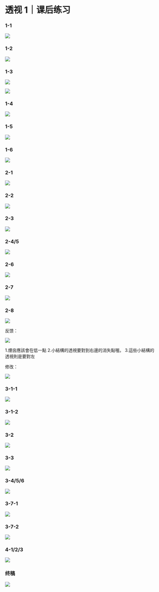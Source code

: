 # 透视 1｜课后练习

### 1-1 

![](https://i.imgur.com/kZnGtdK.png)


### 1-2

![](https://i.imgur.com/JMDdljE.png)


### 1-3

![](https://i.imgur.com/VcXsdhS.png)

![](https://i.imgur.com/Icsz0tU.png)

### 1-4

![](https://i.imgur.com/YX88fex.png)


### 1-5

![](https://i.imgur.com/DBOh1V7.png)

### 1-6

![](https://i.imgur.com/MxQqDol.png)

### 2-1

![](https://i.imgur.com/xrZgSwv.png)

### 2-2

![](https://i.imgur.com/fwZ7zAj.png)

### 2-3

![](https://i.imgur.com/TDRGVV7.png)

### 2-4/5

![](https://i.imgur.com/8cqjbJ1.png)

### 2-6

![](https://i.imgur.com/FjhDd40.png)

### 2-7

![](https://i.imgur.com/Au9fFE1.png)

### 2-8

![](https://i.imgur.com/lHGFijv.png)

反馈：

![](https://i.imgur.com/YiBhi7P.jpg)

1.煙囪應該會在低一點
2.小結構的透視要對到右邊的消失點喔。
3.這些小結構的透視則是要對左

修改：

![](https://i.imgur.com/8EAaJn1.png)

### 3-1-1

![](https://i.imgur.com/A3y1zci.png)

### 3-1-2

![](https://i.imgur.com/LIrcCxI.png)

### 3-2

![](https://i.imgur.com/yW7f4h3.png)

### 3-3 

![](https://i.imgur.com/iIqPI6d.png)

### 3-4/5/6

![](https://i.imgur.com/JpDPPz7.png)

### 3-7-1

![](https://i.imgur.com/U1womgL.png)

### 3-7-2

![](https://i.imgur.com/04xtLRA.png)

### 4-1/2/3

![](https://i.imgur.com/YEuaY4D.png)

### 终稿

![](https://i.imgur.com/FQFmLaG.png)







